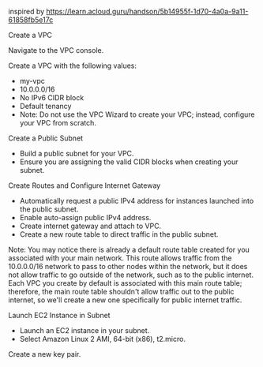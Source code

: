 inspired by https://learn.acloud.guru/handson/5b14955f-1d70-4a0a-9a11-61858fb5e17c


Create a VPC

Navigate to the VPC console. 

Create a VPC with the following values:
  - my-vpc
  - 10.0.0.0/16
  - No IPv6 CIDR block
  - Default tenancy
  - Note: Do not use the VPC Wizard to create your VPC; instead, configure your VPC from scratch.

Create a Public Subnet
  - Build a public subnet for your VPC.
  - Ensure you are assigning the valid CIDR blocks when creating your subnet.

Create Routes and Configure Internet Gateway
  - Automatically request a public IPv4 address for instances launched into the public subnet.
  - Enable auto-assign public IPv4 address.
  - Create internet gateway and attach to VPC.
  - Create a new route table to direct traffic in the public subnet.

Note: You may notice there is already a default route table created for you associated with your main network. This route allows traffic from the 10.0.0.0/16 network to pass to other nodes within the network, but it does not allow traffic to go outside of the network, such as to the public internet. Each VPC you create by default is associated with this main route table; therefore, the main route table shouldn't allow traffic out to the public internet, so we'll create a new one specifically for public internet traffic.

Launch EC2 Instance in Subnet
  - Launch an EC2 instance in your subnet.
  - Select Amazon Linux 2 AMI, 64-bit (x86), t2.micro.

Create a new key pair.